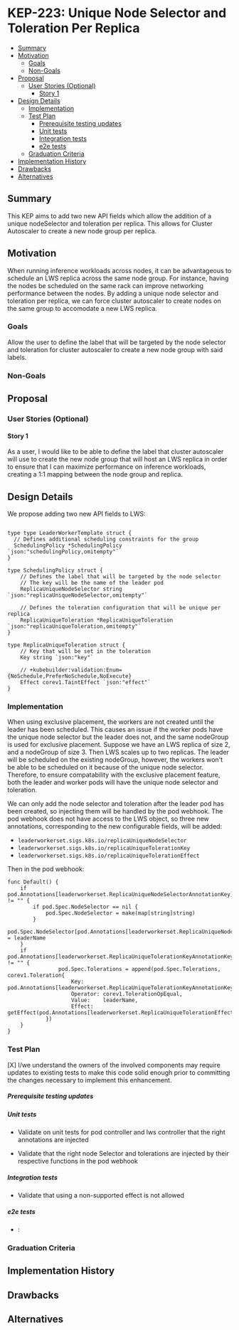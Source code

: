 # KEP-223: Unique Node Selector and Toleration Per Replica

<!--
This is the title of your KEP. Keep it short, simple, and descriptive. A good
title can help communicate what the KEP is and should be considered as part of
any review.
-->

<!--
A table of contents is helpful for quickly jumping to sections of a KEP and for
highlighting any additional information provided beyond the standard KEP
template.

Ensure the TOC is wrapped with
  <code>&lt;!-- toc --&rt;&lt;!-- /toc --&rt;</code>
tags, and then generate with `hack/update-toc.sh`.
-->

<!-- toc -->
- [Summary](#summary)
- [Motivation](#motivation)
  - [Goals](#goals)
  - [Non-Goals](#non-goals)
- [Proposal](#proposal)
  - [User Stories (Optional)](#user-stories-optional)
    - [Story 1](#story-1)
- [Design Details](#design-details)
  - [Implementation](#implementation)
  - [Test Plan](#test-plan)
      - [Prerequisite testing updates](#prerequisite-testing-updates)
      - [Unit tests](#unit-tests)
      - [Integration tests](#integration-tests)
      - [e2e tests](#e2e-tests)
  - [Graduation Criteria](#graduation-criteria)
- [Implementation History](#implementation-history)
- [Drawbacks](#drawbacks)
- [Alternatives](#alternatives)
<!-- /toc -->

## Summary

<!--
This section is incredibly important for producing high-quality, user-focused
documentation such as release notes or a development roadmap. It should be
possible to collect this information before implementation begins, in order to
avoid requiring implementors to split their attention between writing release
notes and implementing the feature itself. KEP editors and SIG Docs
should help to ensure that the tone and content of the `Summary` section is
useful for a wide audience.

A good summary is probably at least a paragraph in length.

Both in this section and below, follow the guidelines of the [documentation
style guide]. In particular, wrap lines to a reasonable length, to make it
easier for reviewers to cite specific portions, and to minimize diff churn on
updates.

[documentation style guide]: https://github.com/kubernetes/community/blob/master/contributors/guide/style-guide.md
-->
This KEP aims to add two new API fields which allow the addition of a unique nodeSelector and toleration per replica. This allows
for Cluster Autoscaler to create a new node group per replica.

## Motivation
When running inference workloads across nodes, it can be advantageous to schedule an LWS replica across the same node group. For instance,
having the nodes be scheduled on the same rack can improve networking performance between the nodes. By adding a unique node selector and 
toleration per replica, we can force cluster autoscaler to create nodes on the same group to accomodate a new LWS replica.

<!--
This section is for explicitly listing the motivation, goals, and non-goals of
this KEP.  Describe why the change is important and the benefits to users. The
motivation section can optionally provide links to [experience reports] to
demonstrate the interest in a KEP within the wider Kubernetes community.

[experience reports]: https://github.com/golang/go/wiki/ExperienceReports
-->

### Goals
<!--
List the specific goals of the KEP. What is it trying to achieve? How will we
know that this has succeeded?
-->
Allow the user to define the label that will be targeted by the node selector and toleration for cluster autoscaler to create a new node group with 
said labels.

### Non-Goals

<!--
What is out of scope for this KEP? Listing non-goals helps to focus discussion
and make progress.
-->

## Proposal

<!--
This is where we get down to the specifics of what the proposal actually is.
This should have enough detail that reviewers can understand exactly what
you're proposing, but should not include things like API designs or
implementation. What is the desired outcome and how do we measure success?.
The "Design Details" section below is for the real
nitty-gritty.
-->

### User Stories (Optional)

<!--
Detail the things that people will be able to do if this KEP is implemented.
Include as much detail as possible so that people can understand the "how" of
the system. The goal here is to make this feel real for users without getting
bogged down.
-->

#### Story 1
As a user, I would like to be able to define the label that cluster autoscaler will use to create the new node group that will host an LWS replica
in order to ensure that I can maximize performance on inference workloads, creating a 1:1 mapping between the node group and replica.


<!--
What are the caveats to the proposal?
What are some important details that didn't come across above?
Go in to as much detail as necessary here.
This might be a good place to talk about core concepts and how they relate.
-->
<!--
What are the risks of this proposal, and how do we mitigate? Think broadly.
For example, consider both security and how this will impact the larger
Kubernetes ecosystem.

How will security be reviewed, and by whom?

How will UX be reviewed, and by whom?

Consider including folks who also work outside the SIG or subproject.
-->

## Design Details

We propose adding two new API fields to LWS:

```golang

type type LeaderWorkerTemplate struct {
  // Defines additional scheduling constraints for the group
  SchedulingPolicy *SchedulingPolicy `json:"schedulingPolicy,omitempty"`
}

type SchedulingPolicy struct {
    // Defines the label that will be targeted by the node selector
    // The key will be the name of the leader pod
	ReplicaUniqueNodeSelector string `json:"replicaUniqueNodeSelector,omitempty"`

    // Defines the toleration configuration that will be unique per replica
	ReplicaUniqueToleration *ReplicaUniqueToleration `json:"replicaUniqueToleration,omitempty"`
}

type ReplicaUniqueToleration struct {
    // Key that will be set in the toleration
	Key string `json:"key"`

	// +kubebuilder:validation:Enum={NoSchedule,PreferNoSchedule,NoExecute}
	Effect corev1.TaintEffect `json:"effect"`
}
```

### Implementation

When using exclusive placement, the workers are not created until the leader has been scheduled. This causes an issue 
if the worker pods have the unique node selector but the leader does not, and the same nodeGroup is used for exclusive placement. 
Suppose we have an LWS replica of size 2, and a nodeGroup of size 3. Then LWS scales up to two replicas. 
The leader will be scheduled on the existing nodeGroup, however, the workers won't be able to be scheduled on it because of the unique node selector.
Therefore, to ensure compatability with the exclusive placement feature, both the leader and worker pods will have the unique node selector and toleration.

We can only add the node selector and toleration after the leader pod has been created, so injecting them will be handled by the pod webhook. The pod webhook does
not have access to the LWS object, so three new annotations, corresponding to the new configurable fields, will be added:

* `leaderworkerset.sigs.k8s.io/replicaUniqueNodeSelector` 
* `leaderworkerset.sigs.k8s.io/replicaUniqueTolerationKey`
* `leaderworkerset.sigs.k8s.io/replicaUniqueTolerationEffect`


Then in the pod webhook:

```golang
func Default() {
    if pod.Annotations[leaderworkerset.ReplicaUniqueNodeSelectorAnnotationKey] != "" {
        if pod.Spec.NodeSelector == nil {
            pod.Spec.NodeSelector = make(map[string]string)
        }
        pod.Spec.NodeSelector[pod.Annotations[leaderworkerset.ReplicaUniqueNodeSelectorAnnotationKey]] = leaderName
    }
    if pod.Annotations[leaderworkerset.ReplicaUniqueTolerationKeyAnnotationKey] != "" {
                pod.Spec.Tolerations = append(pod.Spec.Tolerations, corev1.Toleration{
                    Key:      pod.Annotations[leaderworkerset.ReplicaUniqueTolerationKeyAnnotationKey],
                    Operator: corev1.TolerationOpEqual,
                    Value:    leaderName,
                    Effect:   getEffect(pod.Annotations[leaderworkerset.ReplicaUniqueTolerationEffectAnnotationKey]),
            })
    }
}
```
 
<!--
This section should contain enough information that the specifics of your
change are understandable. This may include API specs (though not always
required) or even code snippets. If there's any ambiguity about HOW your
proposal will be implemented, this is the place to discuss them.
-->

### Test Plan

<!--
**Note:** *Not required until targeted at a release.*
The goal is to ensure that we don't accept enhancements with inadequate testing.

All code is expected to have adequate tests (eventually with coverage
expectations). Please adhere to the [Kubernetes testing guidelines][testing-guidelines]
when drafting this test plan.

[testing-guidelines]: https://git.k8s.io/community/contributors/devel/sig-testing/testing.md
-->

[X] I/we understand the owners of the involved components may require updates to
existing tests to make this code solid enough prior to committing the changes necessary
to implement this enhancement.

##### Prerequisite testing updates

<!--
Based on reviewers feedback describe what additional tests need to be added prior
implementing this enhancement to ensure the enhancements have also solid foundations.
-->

##### Unit tests

<!--
In principle every added code should have complete unit test coverage, so providing
the exact set of tests will not bring additional value.
However, if complete unit test coverage is not possible, explain the reason of it
together with explanation why this is acceptable.
-->

<!--
Additionally, for Alpha try to enumerate the core package you will be touching
to implement this enhancement and provide the current unit coverage for those
in the form of:
- <package>: <date> - <current test coverage>
The data can be easily read from:
https://testgrid.k8s.io/sig-testing-canaries#ci-kubernetes-coverage-unit

This can inform certain test coverage improvements that we want to do before
extending the production code to implement this enhancement.
-->

- Validate on unit tests for pod controller and lws controller that the right annotations are injected

- Validate that the right node Selector and tolerations are injected by their respective functions in the pod webhook

##### Integration tests

<!--
Integration tests are contained in k8s.io/kubernetes/test/integration.
Integration tests allow control of the configuration parameters used to start the binaries under test.
This is different from e2e tests which do not allow configuration of parameters.
Doing this allows testing non-default options and multiple different and potentially conflicting command line options.
-->

<!--
This question should be filled when targeting a release.
For Alpha, describe what tests will be added to ensure proper quality of the enhancement.

For Beta and GA, add links to added tests together with links to k8s-triage for those tests:
https://storage.googleapis.com/k8s-triage/index.html
-->

- Validate that using a non-supported effect is not allowed

##### e2e tests

<!--
This question should be filled when targeting a release.
For Alpha, describe what tests will be added to ensure proper quality of the enhancement.

For Beta and GA, add links to added tests together with links to k8s-triage for those tests:
https://storage.googleapis.com/k8s-triage/index.html

We expect no non-infra related flakes in the last month as a GA graduation criteria.
-->

- <test>: <link to test coverage>

### Graduation Criteria

<!--

Clearly define what it means for the feature to be implemented and
considered stable.

If the feature you are introducing has high complexity, consider adding graduation
milestones with these graduation criteria:
- [Maturity levels (`alpha`, `beta`, `stable`)][maturity-levels]
- [Feature gate][feature gate] lifecycle
- [Deprecation policy][deprecation-policy]

[feature gate]: https://git.k8s.io/community/contributors/devel/sig-architecture/feature-gates.md
[maturity-levels]: https://git.k8s.io/community/contributors/devel/sig-architecture/api_changes.md#alpha-beta-and-stable-versions
[deprecation-policy]: https://kubernetes.io/docs/reference/using-api/deprecation-policy/
-->

## Implementation History

<!--
Major milestones in the lifecycle of a KEP should be tracked in this section.
Major milestones might include:
- the `Summary` and `Motivation` sections being merged, signaling SIG acceptance
- the `Proposal` section being merged, signaling agreement on a proposed design
- the date implementation started
- the first Kubernetes release where an initial version of the KEP was available
- the version of Kubernetes where the KEP graduated to general availability
- when the KEP was retired or superseded
-->

## Drawbacks

<!--
Why should this KEP _not_ be implemented?
-->

## Alternatives

<!--
What other approaches did you consider, and why did you rule them out? These do
not need to be as detailed as the proposal, but should include enough
information to express the idea and why it was not acceptable.
-->